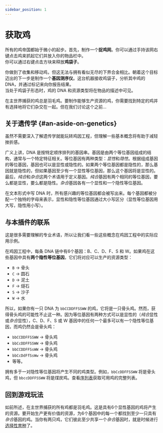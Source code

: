 ```yaml
---
sidebar_position: 1
---
```


# 获取鸡

所有的鸡帝国都始于微小的起步。首先，制作一个**捉鸡网**。你可以通过手持该网右键点击鸡来抓起它们并放入你的物品栏中。  
你可以通过右键点击方块来释放**鸡袋子**。

你做到了收集和移动鸡，但这无法与拥有看似无尽的下界合金相比。朝着这个目标迈出的下一步是制作一个**基因测序仪**。这台机器接收鸡袋子，分析其中鸡的 DNA，并通过标记来向你报告结果。  
当处于鸡袋子形态时，鸡的 DNA 和资源类型将在物品的描述中可见。

在主世界捕获的鸡总是羽毛鸡。要制作能够生产资源的鸡，你需要找到特定的鸡并有选择地将它们杂交在一起。但在我们讨论这个之前...

## 关于遗传学 {#an-aside-on-genetics}

虽然不需要深入了解遗传学就能玩转鸡因工程，但理解一些基本概念将有助于减轻挫折感。

广义上讲，DNA 是按特定顺序排列的基因串。基因是由两个等位基因组成的结构，通常与一个特定特征相关。等位基因有两种类型：*显性*和*隐性*。根据组成基因的等位基因，基因也可以是显性或隐性的。如果两个等位基因都是隐性的，那么基因就是隐性的，但如果基因至少有一个显性等位基因，那么这个基因将是显性的。最后，*纯合*和*杂合*这两个术语用于定义基因。*纯合*基因有两个相同的等位基因，要么都是显性，要么都是隐性。*杂合*基因各有一个显性和一个隐性等位基因。

在文本形式中写 DNA 时，所有感兴趣的等位基因都会被写出来。每个基因都被分配一个独特的字母来表示，显性和隐性等位基因通过大小写区分（显性等位基因用大写，隐性用小写）。

## 与本插件的联系

这是很多需要理解的专业术语，所以让我们看一些这些概念在鸡因工程中的实际应用示例。

在鸡因工程中，每条 DNA 链中有6个基因：B、C、D、F、S 和 W。如果鸡在这些基因中具有**两个隐性等位基因**，它们将对应可以生产的资源类型：

* `B` -> 骨头
* `C` -> 圆石
* `D` -> 泥土
* `F` -> 燧石
* `S` -> 沙子
* `W` -> 水

所以，如果你有一只 DNA 为 `bbCCDDFFSSWW` 的鸡，它将是一只骨头鸡。然而，获得骨头鸡的可能性不止这一种。因为等位基因有两种方式可以是显性的（*纯合*显性或*杂合*显性），C、D、F、S 或 W 基因中的任何一个最多可以有一个隐性等位基因，而鸡仍然会是骨头鸡：

* `bbCCDDFFSSWW` -> 骨头鸡
* `bbCcDDFFSSWW` -> 骨头鸡
* `bbCCDDFFSsWW` -> 骨头鸡
* `bbCcDdFfSsWw` -> 骨头鸡
* 等等。

拥有多于一对隐性等位基因将产生不同的鸡类型。例如，`bbCcDDFFSSWW` 将是骨头鸡，但 `bbccDDFFSSWW` 将是煤炭鸡。查看[序列表](/genetic-chickengineering/misc/sequencing-guide)获取可用鸡的完整列表。

## 回到游戏玩法

如前所述，在主世界捕获的所有鸡都是羽毛鸡。这是具有6个显性基因的鸡将产生的资源。要开始生产更有价值的资源，为6个基因中的每一个都找到至少一只具有*杂合*基因的鸡。当你有两只鸡，它们彼此至少共享一个*杂合*基因时，就是时候进行[选择性育种](/genetic-chickengineering/steps/selective-breeding)了。
